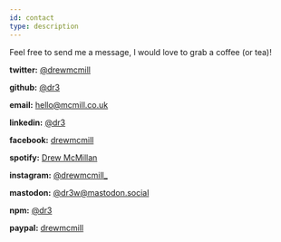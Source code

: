 ```yaml
---
id: contact
type: description
---
```


Feel free to send me a message, I would love to grab a coffee (or tea)!

**twitter:** [@drewmcmill](https://twitter.com/drewmcmill)

**github:** [@dr3](https://github.com/dr3)  

**email:** [hello@mcmill.co.uk](mailto:hello@mcmill.co.uk)  

**linkedin:** [@dr3](https://www.linkedin.com/in/dr3)  

**facebook:** [drewmcmill](https://www.facebook.com/drewmcmill)  

**spotify:** [Drew McMillan](https://open.spotify.com/user/1118248995)  

**instagram:** [@drewmcmill_](https://www.instagram.com/drewmcmill_)  

**mastodon:** [@dr3w@mastodon.social](https://mastodon.social/@dr3w)  

**npm:** [@dr3](https://www.linkedin.com/in/dr3)  

**paypal:** [drewmcmill](https://www.paypal.me/drewmcmill)  
